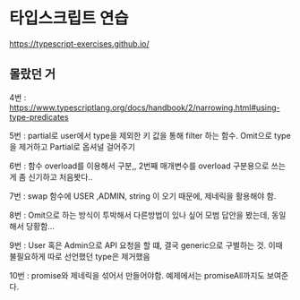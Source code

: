 # 타입스크립트 연습

https://typescript-exercises.github.io/

## 몰랐던 거

4번 : https://www.typescriptlang.org/docs/handbook/2/narrowing.html#using-type-predicates

5번 : partial로 user에서 type을 제외한 키 값을 통해 filter 하는 함수. Omit으로 type을 제거하고 Partial로 옵셔널 걸어주기

6번 : 함수 overload를 이용해서 구분,, 2번째 매개변수를 overload 구분용으로 쓰는게 좀 신기하고 처음봣다..

7번 : swap 함수에 USER ,ADMIN, string 이 오기 때문에, 제네릭을 활용해야 함.

8번 : Omit으로 하는 방식이 투박해서 다른방법이 있나 싶어 모범 답안을 봤는데, 동일해서 당황함...

9번 : User 혹은 Admin으로 API 요청을 할 떄, 결국 generic으로 구별하는 것. 이때 불필요하게 따로 선언했던 type은 제거했음

10번 : promise와 제네릭을 섞어서 만들어야함. 예제에서는 promiseAll까지도 보여준다.
